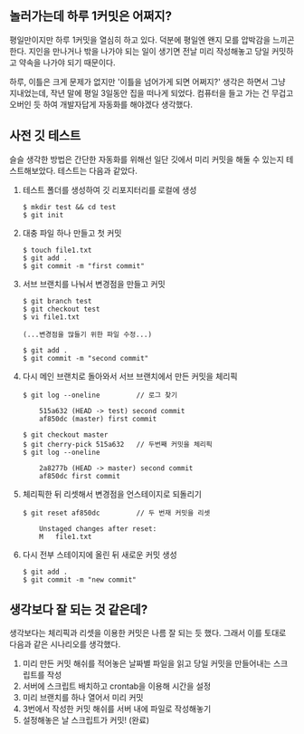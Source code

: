 ## 놀러가는데 하루 1커밋은 어쩌지?

평일만이지만 하루 1커밋을 열심히 하고 있다. 덕분에 평일엔 왠지 모를 압박감을 느끼곤 한다. 지인을 만나거나 밖을 나가야 되는 일이 생기면 전날 미리 작성해놓고 당일 커밋하고 약속을 나가야 되기 때문이다.

하루, 이틀은 크게 문제가 없지만 '이틀을 넘어가게 되면 어쩌지?' 생각은 하면서 그냥 지내었는데, 작년 말에 평일 3일동안 집을 떠나게 되었다. 컴퓨터을 들고 가는 건 무겁고 오버인 듯 하여 개발자답게 자동화를 해야겠다 생각했다.


## 사전 깃 테스트

슬슬 생각한 방법은 간단한 자동화를 위해선 일단 깃에서 미리 커밋을 해둘 수 있는지 테스트해보았다.
테스트는 다음과 같았다.

1. 테스트 폴더를 생성하여 깃 리포지터리를 로컬에 생성
    ```
    $ mkdir test && cd test
    $ git init
    ```
2. 대충 파일 하나 만들고 첫 커밋
    ```
    $ touch file1.txt
    $ git add .
    $ git commit -m "first commit"
    ```
3. 서브 브랜치를 나눠서 변경점을 만들고 커밋
    ```
    $ git branch test
    $ git checkout test
    $ vi file1.txt

    (...변경점을 많들기 위한 파일 수정...)

    $ git add .
    $ git commit -m "second commit"
    ```
4. 다시 메인 브랜치로 돌아와서 서브 브랜치에서 만든 커밋을 체리픽
    ```
    $ git log --oneline         // 로그 찾기

        515a632 (HEAD -> test) second commit
        af850dc (master) first commit

    $ git checkout master
    $ git cherry-pick 515a632   // 두번째 커밋을 체리픽
    $ git log --oneline

        2a8277b (HEAD -> master) second commit
        af850dc first commit

    ```
5. 체리픽한 뒤 리셋해서 변경점을 언스테이지로 되돌리기
    ```
    $ git reset af850dc         // 두 번재 커밋을 리셋

        Unstaged changes after reset:
        M	file1.txt

    ```
6. 다시 전부 스테이지에 올린 뒤 새로운 커밋 생성
    ```
    $ git add .
    $ git commit -m "new commit"
    ```

## 생각보다 잘 되는 것 같은데?

생각보다는 체리픽과 리셋을 이용한 커밋은 나름 잘 되는 듯 했다. 그래서 이를 토대로 다음과 같은 시나리오를 생각했다.

1. 미리 만든 커밋 해쉬를 적어놓은 날짜별 파일을 읽고 당일 커밋을 만들어내는 스크립트를 작성
2. 서버에 스크립트 배치하고 crontab을 이용해 시간을 설정
3. 미리 브랜치를 하나 열어서 미리 커밋
4. 3번에서 작성한 커밋 해쉬를 서버 내에 파일로 작성해놓기
5. 설정해놓은 날 스크립트가 커밋! (완료)
